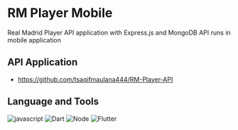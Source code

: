 # RM Player Mobile
Real Madrid Player API application with Express.js and MongoDB
API runs in mobile application

## API Application
- https://github.com/tsaqifmaulana444/RM-Player-API

## Language and Tools
![javascript](https://img.shields.io/badge/JavaScript-F7DF1E?style=for-the-badge&logo=javascript&logoColor=black) ![Dart](https://img.shields.io/badge/Dart-0175C2?style=for-the-badge&logo=dart&logoColor=white) ![Node](https://img.shields.io/badge/Node.js-43853D?style=for-the-badge&logo=node.js&logoColor=white) ![Flutter](https://img.shields.io/badge/Flutter-02569B?style=for-the-badge&logo=flutter&logoColor=white)
